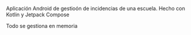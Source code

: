 Aplicación Android de gestioón de incidencias de una escuela.
Hecho con Kotlin y Jetpack Compose

Todo se gestiona en memoria